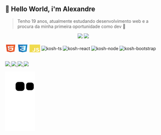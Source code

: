 ## 🔹 Hello World, i'm Alexandre 

>  Tenho 19 anos, atualmente estudando desenvolvimento web e a procura da minha primeira oportunidade como dev 📘

<div align="center">
  <img height="170em" src="https://github-readme-stats.vercel.app/api?username=alexandrekosh&show_icons=true&theme=react&include_all_commits=true&count_private=true"/>
  <img height="170em" src="https://github-readme-stats.vercel.app/api/top-langs/?username=alexandrekosh&layout=compact&theme=react"/>
</div>
  
<div style="display: inline_block"><br>
  
  <img align="center" alt="kosh-html" height="25" width="35" src="https://raw.githubusercontent.com/devicons/devicon/master/icons/html5/html5-original.svg">
  <img align="center" alt="kosh-css" height="25" width="35" src="https://raw.githubusercontent.com/devicons/devicon/master/icons/css3/css3-original.svg">
  <img align="center" alt="kosh-js" height="25" width="35" src="https://raw.githubusercontent.com/devicons/devicon/master/icons/javascript/javascript-plain.svg">
  <img align="center" alt="kosh-ts" height="25" width="35" src="https://cdn.jsdelivr.net/gh/devicons/devicon/icons/typescript/typescript-original.svg">
  <img align="center" alt="kosh-react" height="30" width="40" src="https://cdn.jsdelivr.net/gh/devicons/devicon/icons/react/react-original.svg">
  <img align="center" alt="kosh-node" height="30" width="40" src="https://cdn.jsdelivr.net/gh/devicons/devicon/icons/nodejs/nodejs-original.svg" />       
  <img align="center" alt="kosh-bootstrap" height="30" width="40" src="https://cdn.jsdelivr.net/gh/devicons/devicon/icons/bootstrap/bootstrap-original.svg">  
</div>
  
 ##
 
<div> 
  <a href="https://instagram.com/by.xande" target="_blank">
    <img src="https://img.shields.io/badge/-Instagram-%23E4405F?style=for-the-badge&logo=instagram&logoColor=white" target="_blank">
  </a>
   <a href="https://www.linkedin.com/in/alexandre-medeiros-64255522b/" target="_blank">
     <img src="https://img.shields.io/badge/-LinkedIn-%230077B5?style=for-the-badge&logo=linkedin&logoColor=white" target="_blank">
   </a> 
 	<a href="https://discord.com/channels/Koshy#8625" target="_blank">
    <img src="https://img.shields.io/badge/Discord-7289DA?style=for-the-badge&logo=discord&logoColor=white" target="_blank">
  </a> 
  <a href = "mailto:alexandre.koshy@gmail.com">
    <img src="https://img.shields.io/badge/-Gmail-%23333?style=for-the-badge&logo=gmail&logoColor=white" target="_blank">
  </a>
  
   ![Snake animation](https://github.com/alexandrekosh/alexandrekosh/blob/output/github-contribution-grid-snake.svg)
</div>
